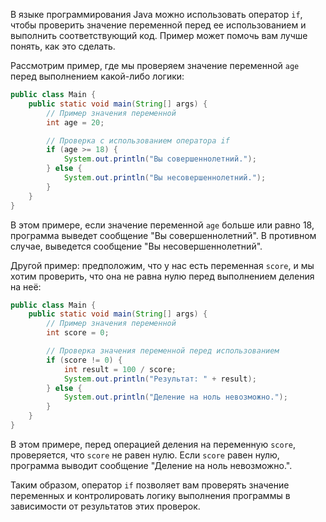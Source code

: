В языке программирования Java можно использовать оператор `if`, чтобы проверить значение переменной перед ее использованием и выполнить соответствующий код. Пример может помочь вам лучше понять, как это сделать.

Рассмотрим пример, где мы проверяем значение переменной `age` перед выполнением какой-либо логики:

```java
public class Main {
    public static void main(String[] args) {
        // Пример значения переменной
        int age = 20;

        // Проверка с использованием оператора if
        if (age >= 18) {
            System.out.println("Вы совершеннолетний.");
        } else {
            System.out.println("Вы несовершеннолетний.");
        }
    }
}
```

В этом примере, если значение переменной `age` больше или равно 18, программа выведет сообщение "Вы совершеннолетний". В противном случае, выведется сообщение "Вы несовершеннолетний".

Другой пример: предположим, что у нас есть переменная `score`, и мы хотим проверить, что она не равна нулю перед выполнением деления на неё:

```java
public class Main {
    public static void main(String[] args) {
        // Пример значения переменной
        int score = 0;

        // Проверка значения переменной перед использованием
        if (score != 0) {
            int result = 100 / score;
            System.out.println("Результат: " + result);
        } else {
            System.out.println("Деление на ноль невозможно.");
        }
    }
}
```

В этом примере, перед операцией деления на переменную `score`, проверяется, что `score` не равен нулю. Если `score` равен нулю, программа выводит сообщение "Деление на ноль невозможно.".

Таким образом, оператор `if` позволяет вам проверять значение переменных и контролировать логику выполнения программы в зависимости от результатов этих проверок.